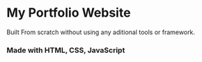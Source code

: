# My Portfolio Website


Built From scratch without using any aditional tools or framework.

### Made with HTML, CSS, JavaScript
